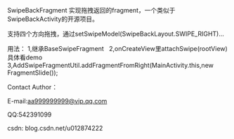 

SwipeBackFragment
实现拖拽返回的fragment，一个类似于SwipeBackActivity的开源项目。

支持四个方向拖拽，通过setSwipeModel(SwipeBackLayout.SWIPE_RIGHT)...


用法：
   1,继承BaseSwipeFragment
   2,onCreateView里attachSwipe(rootView)具体看demo
   3,AddSwipeFragmentUtil.addFragmentFromRight(MainActivity.this,new FragmentSlide());

Contact Author：

E-mail:aa999999999@vip.qq.com

QQ:542391099

csdn: blog.csdn.net/u012874222
